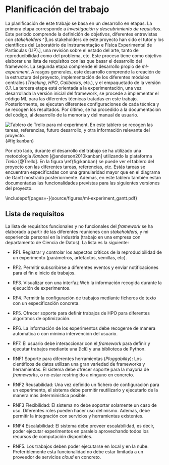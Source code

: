 # Planificación del trabajo

La planificación de este trabajo se basa en un desarrollo en etapas.
La primera etapa corresponde a *investigación y descubrimiento de requisitos*.
Este periodo comprende la definición de objetivos, diferentes entrevistas con *stakeholders*
^[Los stakeholders de este proyecto han sido el tutor y los científicos del Laboratório de Instrumentação e Física Experimental de Partíıculas (LIP).],
una revisión sobre el estado del arte, tanto de reproducibilidad como del 
problema, etc. Este proceso tiene como objetivo elaborar una lista de requisitos con
las que basar el desarrollo del framework. La segunda etapa comprende el desarrollo propio
de *ml-experiment*. A rasgos generales, este desarrollo comprende la creación de la estructura del proyecto,
implementación de los diferentes módulos centrales (*Tracking*, *HPO*, *Callbacks*, etc.),
y el empaquetado de la versión *0.1*. La tercera etapa está orientada a la experimentación,
una vez desarrollada la versión inicial del framework, se procede a implementar el código ML para las diferentes técnicas
tratadas en este trabajo. Posteriormente, se ejecutan diferentes configuraciones de cada técnica
y se recogen los resultados. Por último, se ha procedido a la documentación del código, al desarrollo
de la memoria y del manual de usuario.

![Tablero de Trello para *ml-experiment*. En este tablero se recogen las tareas, referencias, futuro desarrollo, y
otra información relevante del proyecto.](source/figures/trello.png){#fig:kanban}

Por otro lado, durante el desarrollo del trabajo se ha utilizado una metodología *Kanban* [@anderson2010kanban] utilizando la plataforma
*Trello* [@Trello]. En la figura \ref{fig:kanban} se puede ver el tablero del proyecto con las diferentes tareas,
referencias, etc. Estás tareas se encuentran especificadas con una granularidad mayor que en el diagrama de Gantt
mostrado posteriormente. Además, en este tablero también están documentadas las funcionalidades previstas
para las siguientes versiones del proyecto.

\includepdf[pages=-]{source/figures/ml-experiment_gantt.pdf}


## Lista de requisitos

La lista de requisitos funcionales y no funcionales del *framework* se ha elaborado a partir de las diferentes reuniones con *stakeholders*,
y mi experiencia personal en la industria (trabajo en una empresa con departamento de Ciencia de Datos).  La lista es la siguiente:

- RF1. Registrar y controlar los aspectos críticos de la reproducibilidad de un experimento (parámetros, artefactos, semillas, etc).

- RF2. Permitir subscribirse a diferentes eventos y enviar notificaciones para el fin e inicio de trabajos.

- RF3. Visualizar con una interfaz Web la información recogida durante la ejecución de experimentos.

- RF4. Permitir la configuración de trabajos mediante ficheros de texto con un especificación concreta.

- RF5. Ofrecer soporte para definir trabajos de HPO para diferentes algoritmos de optimización.

- RF6. La información de los experimentos debe recogerse de manera automática o con mínima intervención del usuario.

- RF7. El usuario debe interaccionar con el *framework* para definir y ejecutar trabajos mediante una [!cli] y una biblioteca de Python.


- RNF1 Soporte para diferentes herramientas (*Pluggability*): Los científicos de datos utilizan una gran variedad de frameworks y herramientas.
El sistema debe ofrecer soporte para la mayoría de *frameworks*, o no estar restringido a ninguno en concreto.

- RNF2 Reusabilidad: Una vez definido un fichero de configuración para un experimento, el sistema debe permitir reutilizarlo y ejecutarlo de la manera más determinística
posible.

- RNF3 Flexibilidad: El sistema no debe soportar solamente un caso de uso. Diferentes roles pueden hacer uso del mismo. Ademas, debe permitir la integración
con servicios y herramientas existentes.

- RNF4 Escalabilidad: El sistema debe proveer escalabilidad, es decir, poder ejecutar experimentos en paralelo aprovechando todos los recursos de computación disponibles.

- RNF5. Los trabajos deben poder ejecutarse en local y en la nube. Preferiblemente esta funcionalidad no debe estar limitada
a un proveedor de servicios *cloud* en concreto.
